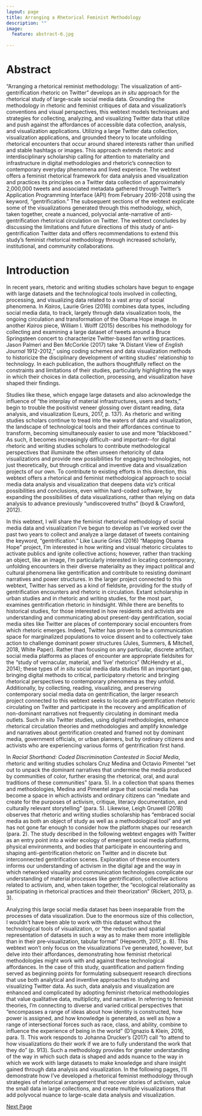 ```yaml
---
layout: page
title: Arranging a Rhetorical Feminist Methodology
description: ""
image:
  feature: abstract-6.jpg
  
---
```

# Abstract

“Arranging a rhetorical reminist methodology: The visualization of anti-gentrification rhetoric on Twitter” develops an *in situ* approach for the rhetorical study of large-scale social media data. Grounding the methodology in rhetoric and feminist critiques of data and visualization’s conventions and visual perspectives, this webtext models techniques and strategies for collecting, analyzing, and visualizing Twitter data that utilize and push against the affordances of accessible data collection, analysis, and visualization applications. Utilizing a large Twitter data collection, visualization applications, and grounded theory to locate unfolding rhetorical encounters that occur around shared interests rather than unified and stable hashtags or images. This approach extends rhetoric and interdisciplinary scholarship calling for attention to materiality and infrastructure in digital methodologies and rhetoric’s connection to contemporary everyday phenomena and lived experiece. The webtext offers a feminist rhetorical framework for data analysis aned visualization and practices its principles on a Twitter data collection of approximately 2,000,000 tweets and associated metadata gathered through Twitter’s Application Programming Interface (API) from February 2016-2018 using the keyword, “gentrification.” The subsequent sections of the webtext explicate some of the visualizations generated through this methodology, which, taken together, create a nuanced, polyvocial ante-narrative of anti-gentrification rhetorical circulation on Twitter. The webtext concludes by discussing the limitations and future directions of this study of anti-gentrification Twitter data and offers recommendations to extend this study’s feminist rhetorical methodology through increased scholarly, institutional, and community collaborations.

# Introduction

In recent years, rhetoric and writing studies scholars have begun to engage with large datasets and the technological tools involved in collecting, processing, and visualizing data related to a vast array of social phenomena. In *Kairos*, Laurie Gries (2016) combines data types, including social media data, to track, largely through data visualization tools, the ongoing circulation and transformation of the Obama Hope image. In another *Kairos* piece, William I. Wolff (2015) describes his methodology for collecting and examining a large dataset of tweets around a Bruce Springsteen concert to characterize Twitter-based fan writing practices. Jason Palmeri and Ben McCorkle (2017) take “A Distant View of *English Journal* 1912-2012,” using coding schemes and data visualization methods to historicize the disciplinary development of writing studies’ relationship to technology. In each publication, the authors thoughtfully reflect on the constraints and limitations of their studies, particularly highlighting the ways in which their choices in data collection, processing, and visualization have shaped their findings. 

Studies like these, which engage large datasets and also acknowledge the influence of “the interplay of material infrastructures, users and texts,” begin to trouble the positivist veneer glossing over distant reading, data analysis, and visualization (Leurs, 2017, p. 137). As rhetoric and writing studies scholars continue to tread into the waters of data and visualization, the landscape of technological tools and their affordances continue to transform, becoming simultaneously easier to use and more “blackboxed.” As such, it becomes increasingly difficult--and important--for digital rhetoric and writing studies scholars to contribute methodological perspectives that illuminate the often unseen rhetoricity of data visualizations and provide new possibilities for engaging technologies, not just theoretically, but through critical and inventive data and visualization projects of our own. To contribute to existing efforts in this direction, this webtext offers a rhetorical and feminist methodological approach to social media data analysis and visualization that deepens data viz’s critical possibilities and conclusions, even within hard-coded software, by expanding the possibilities of data visualizations, rather than relying on data analysis to advance previously “undiscovered truths” (boyd & Crawford, 2012).
	
In this webtext, I will share the feminist rhetorical methodology of social media data and visualization I’ve begun to develop as I’ve worked over the past two years to collect and analyze a large dataset of tweets containing the keyword, “gentrification.” Like Laurie Gries (2016) “Mapping Obama Hope” project, I’m interested in how writing and visual rhetoric circulates to activate publics and ignite collective actions; however, rather than tracking an object, like an image, I’m particularly interested in locating contemporary, unfolding encounters in their diverse materiality as they impact political and cultural phenomena like gentrification and contribute to resisting dominant narratives and power structures. In the larger project connected to this webtext, Twitter has served as a kind of fieldsite, providing for the study of gentrification encounters and rhetoric in circulation. Extant scholarship in urban studies and in rhetoric and writing studies, for the most part, examines gentrification rhetoric in hindsight. While there are benefits to historical studies, for those interested in how residents and activists are understanding and communicating about present-day gentrification, social media sites like Twitter are places of contemporary social encounters from which rhetoric emerges. Indeed, Twitter has proven to be a communication space for marginalized populations to voice dissent and to collectively take action to challenge dominant power structures (Jules, Summers, & Mitchell, 2018, White Paper). Rather than focusing on any particular, discrete artifact, social media platforms as places of encounter are appropriate fieldsites for the “study of vernacular, material, and ‘live’  rhetorics” (McHendry et al., 2014); these types of *in situ* social media data studies fill an important gap, bringing digital methods to critical, participatory rhetoric and bringing rhetorical perspectives to contemporary phenomena as they unfold. Additionally, by collecting, reading, visualizing, and preserving contemporary social media data on gentrification, the larger research project connected to this webtext seeks to locate anti-gentrification rhetoric circulating on Twitter and participate in the recovery and amplification of non-dominant narratives not frequently circulating in dominant media outlets. Such *in situ* Twitter studies, using digital methodologies, enhance rhetorical circulation theories and methodologies and amplify knowledge and narratives about gentrification created and framed not by dominant media, government officials, or urban planners, but by ordinary citizens and activists who are experiencing various forms of gentrification first hand. 

In *Racial Shorthand: Coded Discrimination Contested in Social Media*, rhetoric and writing studies scholars Cruz Medina and Octavio Pimentel “set out to unpack the dominant narratives that undermine the media produced by communities of color, further erasing the rhetorical, oral, and aural traditions of these communities” (para. 5). In a collection that spans themes and methodologies, Medina and Pimentel argue that social media has become a space in which activists and ordinary citizens can “mediate and create for the purposes of activism, critique, literacy documentation, and culturally relevant storytelling” (para. 5). Likewise, Leigh Gruwell (2018) observes that rhetoric and writing studies scholarship has “embraced social media as both an object of study as well as a methodological tool” and yet has not gone far enough to consider how the platform shapes our research (para. 2). The study described in the following webtext engages with Twitter as an entry point into a wider ecology of emergent social media platforms, physical environments, and bodies that participate in encountering and shaping anti-gentrification rhetoric on Twitter and in discrete but interconnected gentrification scenes. Exploration of these encounters informs our understanding of activism in the digital age and the way in which networked visuality and communication technologies complicate our understanding of material processes like gentrification, collective actions related to activism, and, when taken together, the “ecological relationality as participating in rhetorical practices and their theorization” (Rickert, 2013, p. 3). 

Analyzing this large social media dataset has been inseparable from the processes of data visualization. Due to the enormous size of this collection, I wouldn’t have been able to work with this dataset without the technological tools of visualization, or “the reduction and spatial representation of datasets in such a way as to make them more intelligible than in their pre‐visualization, tabular format” (Hepworth, 2017, p. 8). This webtext won’t only focus on the visualizations I’ve generated, however, but delve into their affordances, demonstrating how feminist rhetorical methodologies might work with and against these technological affordances. In the case of this study, quantification and pattern finding served as beginning points for formulating subsequent research directions that use both analytical and inventive approaches to studying and visualizing Twitter data. As such, data analysis and visualization are enhanced and complicated by adopting feminist rhetorical methodologies that value qualitative data, multiplicity, and narrative. In referring to feminist theories, I’m connecting to diverse and varied critical perspectives that “encompasses a range of ideas about how identity is constructed, how power is assigned, and how knowledge is generated, as well as how a range of intersectional forces such as race, class, and ability, combine to influence the experience of being in the world” (D’Ignazio & Klein, 2016, para. 1). This work responds to Johanna Drucker’s (2017) call “to attend to how visualizations do their work if we are to fully understand the work that they do” (p. 913). Such a methodology provides for greater understanding of the way in which such data is shaped and adds nuance to the way in which we work with large datasets to make knowledge and share insight gained through data analysis and visualization. In the following pages, I’ll demonstrate how I’ve developed a rhetorical feminist methodology through strategies of rhetorical arrangement that recover stories of activism, value the small data in large collections, and create multiple visualizations that add polyvocal nuance to large-scale data analysis and visualization.


<div class="next-container">
	<a class="next-page" href="{{ site.url }}/feminist-critiques/">Next Page</a>
</div>	